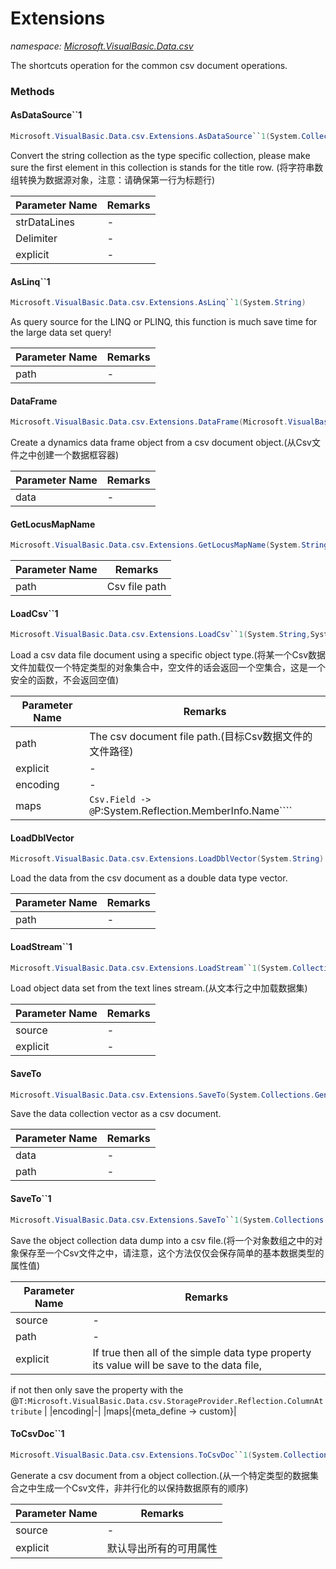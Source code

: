 ﻿# Extensions
_namespace: [Microsoft.VisualBasic.Data.csv](./index.md)_

The shortcuts operation for the common csv document operations.



### Methods

#### AsDataSource``1
```csharp
Microsoft.VisualBasic.Data.csv.Extensions.AsDataSource``1(System.Collections.Generic.IEnumerable{System.String},System.String,System.Boolean)
```
Convert the string collection as the type specific collection, please make sure the first element
 in this collection is stands for the title row.
 (将字符串数组转换为数据源对象，注意：请确保第一行为标题行)

|Parameter Name|Remarks|
|--------------|-------|
|strDataLines|-|
|Delimiter|-|
|explicit|-|


#### AsLinq``1
```csharp
Microsoft.VisualBasic.Data.csv.Extensions.AsLinq``1(System.String)
```
As query source for the LINQ or PLINQ, this function is much save time for the large data set query!

|Parameter Name|Remarks|
|--------------|-------|
|path|-|


#### DataFrame
```csharp
Microsoft.VisualBasic.Data.csv.Extensions.DataFrame(Microsoft.VisualBasic.Data.csv.DocumentStream.File)
```
Create a dynamics data frame object from a csv document object.(从Csv文件之中创建一个数据框容器)

|Parameter Name|Remarks|
|--------------|-------|
|data|-|


#### GetLocusMapName
```csharp
Microsoft.VisualBasic.Data.csv.Extensions.GetLocusMapName(System.String)
```


|Parameter Name|Remarks|
|--------------|-------|
|path|Csv file path|


#### LoadCsv``1
```csharp
Microsoft.VisualBasic.Data.csv.Extensions.LoadCsv``1(System.String,System.Boolean,System.Text.Encoding,System.Boolean,System.Collections.Generic.Dictionary{System.String,System.String})
```
Load a csv data file document using a specific object type.(将某一个Csv数据文件加载仅一个特定类型的对象集合中，空文件的话会返回一个空集合，这是一个安全的函数，不会返回空值)

|Parameter Name|Remarks|
|--------------|-------|
|path|The csv document file path.(目标Csv数据文件的文件路径)|
|explicit|-|
|encoding|-|
|maps|``Csv.Field -> @``P:System.Reflection.MemberInfo.Name````|


#### LoadDblVector
```csharp
Microsoft.VisualBasic.Data.csv.Extensions.LoadDblVector(System.String)
```
Load the data from the csv document as a double data type vector.

|Parameter Name|Remarks|
|--------------|-------|
|path|-|


#### LoadStream``1
```csharp
Microsoft.VisualBasic.Data.csv.Extensions.LoadStream``1(System.Collections.Generic.IEnumerable{System.String},System.Boolean,System.Boolean)
```
Load object data set from the text lines stream.(从文本行之中加载数据集)

|Parameter Name|Remarks|
|--------------|-------|
|source|-|
|explicit|-|


#### SaveTo
```csharp
Microsoft.VisualBasic.Data.csv.Extensions.SaveTo(System.Collections.Generic.IEnumerable{System.Double},System.String,Microsoft.VisualBasic.Text.Encodings)
```
Save the data collection vector as a csv document.

|Parameter Name|Remarks|
|--------------|-------|
|data|-|
|path|-|


#### SaveTo``1
```csharp
Microsoft.VisualBasic.Data.csv.Extensions.SaveTo``1(System.Collections.Generic.IEnumerable{``0},System.String,System.Boolean,System.Text.Encoding,System.String,System.Boolean,System.Collections.Generic.Dictionary{System.String,System.String})
```
Save the object collection data dump into a csv file.(将一个对象数组之中的对象保存至一个Csv文件之中，请注意，这个方法仅仅会保存简单的基本数据类型的属性值)

|Parameter Name|Remarks|
|--------------|-------|
|source|-|
|path|-|
|explicit|If true then all of the simple data type property its value will be save to the data file,
 if not then only save the property with the @``T:Microsoft.VisualBasic.Data.csv.StorageProvider.Reflection.ColumnAttribute``
 |
|encoding|-|
|maps|{meta_define -> custom}|


#### ToCsvDoc``1
```csharp
Microsoft.VisualBasic.Data.csv.Extensions.ToCsvDoc``1(System.Collections.Generic.IEnumerable{``0},System.Boolean,System.Collections.Generic.Dictionary{System.String,System.String},System.String)
```
Generate a csv document from a object collection.(从一个特定类型的数据集合之中生成一个Csv文件，非并行化的以保持数据原有的顺序)

|Parameter Name|Remarks|
|--------------|-------|
|source|-|
|explicit|默认导出所有的可用属性|



